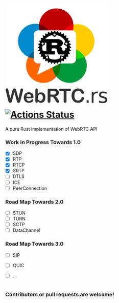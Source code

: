 # ![revc](doc/webrtc.rs.png) [![Actions Status](https://github.com/rtcrs/webrtc/workflows/webrtc/badge.svg?branch=master)](https://github.com/rtcrs/webrtc/actions) 

A pure Rust implementation of WebRTC API

### Work in Progress Towards 1.0

- [x] SDP
- [x] RTP
- [x] RTCP
- [x] SRTP
- [ ] DTLS
- [ ] ICE
- [ ] PeerConnection

### Road Map Towards 2.0

- [ ] STUN
- [ ] TURN
- [ ] SCTP
- [ ] DataChannel

### Road Map Towards 3.0

- [ ] SIP
- [ ] QUIC
- [ ] ...


# 
### Contributors or pull requests are welcome!
